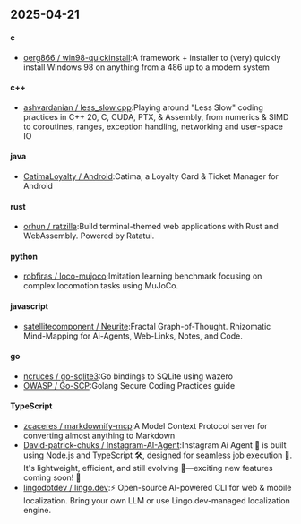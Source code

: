 ## 2025-04-21
#### c
* [oerg866 / win98-quickinstall](https://github.com/oerg866/win98-quickinstall):A framework + installer to (very) quickly install Windows 98 on anything from a 486 up to a modern system
#### c++
* [ashvardanian / less_slow.cpp](https://github.com/ashvardanian/less_slow.cpp):Playing around "Less Slow" coding practices in C++ 20, C, CUDA, PTX, & Assembly, from numerics & SIMD to coroutines, ranges, exception handling, networking and user-space IO
#### java
* [CatimaLoyalty / Android](https://github.com/CatimaLoyalty/Android):Catima, a Loyalty Card & Ticket Manager for Android
#### rust
* [orhun / ratzilla](https://github.com/orhun/ratzilla):Build terminal-themed web applications with Rust and WebAssembly. Powered by Ratatui.
#### python
* [robfiras / loco-mujoco](https://github.com/robfiras/loco-mujoco):Imitation learning benchmark focusing on complex locomotion tasks using MuJoCo.
#### javascript
* [satellitecomponent / Neurite](https://github.com/satellitecomponent/Neurite):Fractal Graph-of-Thought. Rhizomatic Mind-Mapping for Ai-Agents, Web-Links, Notes, and Code.
#### go
* [ncruces / go-sqlite3](https://github.com/ncruces/go-sqlite3):Go bindings to SQLite using wazero
* [OWASP / Go-SCP](https://github.com/OWASP/Go-SCP):Golang Secure Coding Practices guide
#### TypeScript
* [zcaceres / markdownify-mcp](https://github.com/zcaceres/markdownify-mcp):A Model Context Protocol server for converting almost anything to Markdown
* [David-patrick-chuks / Instagram-AI-Agent](https://github.com/David-patrick-chuks/Instagram-AI-Agent):Instagram Ai Agent 🌸 is built using Node.js and TypeScript 🛠️, designed for seamless job execution 📸. It's lightweight, efficient, and still evolving 🚧—exciting new features coming soon! 🌟
* [lingodotdev / lingo.dev](https://github.com/lingodotdev/lingo.dev):⚡️ Open-source AI-powered CLI for web & mobile localization. Bring your own LLM or use Lingo.dev-managed localization engine.
